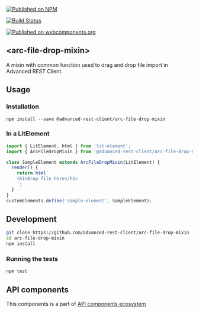 [![Published on NPM](https://img.shields.io/npm/v/@advanced-rest-client/arc-file-drop-mixin.svg)](https://www.npmjs.com/package/@advanced-rest-client/arc-file-drop-mixin)

[![Build Status](https://travis-ci.org/advanced-rest-client/arc-file-drop-mixin.svg?branch=stage)](https://travis-ci.org/advanced-rest-client/arc-file-drop-mixin)

[![Published on webcomponents.org](https://img.shields.io/badge/webcomponents.org-published-blue.svg)](https://www.webcomponents.org/element/advanced-rest-client/arc-file-drop-mixin)

## &lt;arc-file-drop-mixin&gt;

A mixin with common function used to drag and drop file import in Advanced REST Client.

## Usage

### Installation
```
npm install --save @advanced-rest-client/arc-file-drop-mixin
```

### In a LitElement

```js
import { LitElement, html } from 'lit-element';
import { ArcFileDropMixin } from '@advanced-rest-client/arc-file-drop-mixin/arc-file-drop-mixin.js';

class SampleElement extends ArcFileDropMixin(LitElement) {
  render() {
    return html`
    <h1>Drop file here</h1>
    `;
  }
}
customElements.define('sample-element', SampleElement);
```

## Development

```sh
git clone https://github.com/advanced-rest-client/arc-file-drop-mixin
cd arc-file-drop-mixin
npm install
```

### Running the tests

```sh
npm test
```

## API components

This components is a part of [API components ecosystem](https://elements.advancedrestclient.com/)
